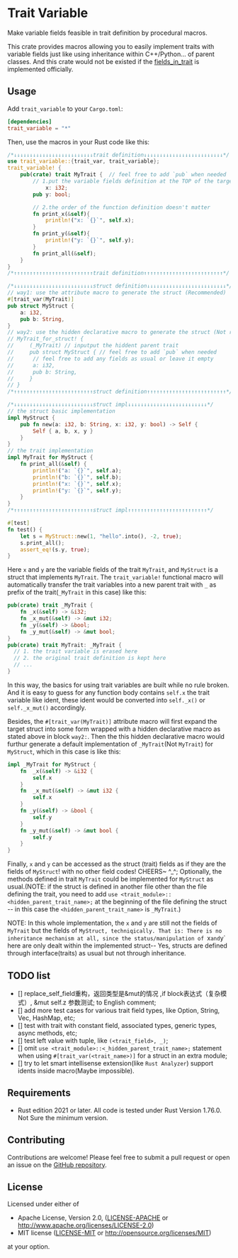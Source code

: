 # Trait Variable
Make variable fields feasible in trait definition by procedural macros.

This crate provides macros allowing you to easily implement traits with variable fields just like using inheritance within C++/Python... of parent classes. And this crate would not be existed if the [fields_in_trait](https://github.com/rust-lang/rfcs/pull/1546) is implemented officially.

## Usage

Add `trait_variable` to your `Cargo.toml`:

```toml
[dependencies]
trait_variable = "*"
```

Then, use the macros in your Rust code like this:

```rust
/*↓↓↓↓↓↓↓↓↓↓↓↓↓↓↓↓↓↓↓↓↓↓↓↓↓trait definition↓↓↓↓↓↓↓↓↓↓↓↓↓↓↓↓↓↓↓↓↓↓↓↓↓*/
use trait_variable::{trait_var, trait_variable};
trait_variable! {
    pub(crate) trait MyTrait {  // feel free to add `pub` when needed
        // 1.put the variable fields definition at the TOP of the target trait before any function
            x: i32;
        pub y: bool;

        // 2.the order of the function definition doesn't matter
        fn print_x(&self){
            println!("x: `{}`", self.x);
        }
        fn print_y(&self){
            println!("y: `{}`", self.y);
        }
        fn print_all(&self);
    }
}
/*↑↑↑↑↑↑↑↑↑↑↑↑↑↑↑↑↑↑↑↑↑↑↑↑↑trait definition↑↑↑↑↑↑↑↑↑↑↑↑↑↑↑↑↑↑↑↑↑↑↑↑↑*/

/*↓↓↓↓↓↓↓↓↓↓↓↓↓↓↓↓↓↓↓↓↓↓↓↓↓struct definition↓↓↓↓↓↓↓↓↓↓↓↓↓↓↓↓↓↓↓↓↓↓↓↓↓*/
// way1: use the attribute macro to generate the struct (Recommended)
#[trait_var(MyTrait)]
pub struct MyStruct {
    a: i32,
    pub b: String,
}
// way2: use the hidden declarative macro to generate the struct (Not recommended)
// MyTrait_for_struct! {
//     (_MyTrait) // inputput the hiddent parent trait
//     pub struct MyStruct { // feel free to add `pub` when needed
//      // feel free to add any fields as usual or leave it empty
//      a: i32,
//      pub b: String,
//     }
// }
/*↑↑↑↑↑↑↑↑↑↑↑↑↑↑↑↑↑↑↑↑↑↑↑↑↑struct definition↑↑↑↑↑↑↑↑↑↑↑↑↑↑↑↑↑↑↑↑↑↑↑↑↑*/

/*↓↓↓↓↓↓↓↓↓↓↓↓↓↓↓↓↓↓↓↓↓↓↓↓↓struct impl↓↓↓↓↓↓↓↓↓↓↓↓↓↓↓↓↓↓↓↓↓↓↓↓↓*/
// the struct basic implementation
impl MyStruct {
    pub fn new(a: i32, b: String, x: i32, y: bool) -> Self {
        Self { a, b, x, y }
    }
}
// the trait implementation
impl MyTrait for MyStruct {
    fn print_all(&self) {
        println!("a: `{}`", self.a);
        println!("b: `{}`", self.b);
        println!("x: `{}`", self.x);
        println!("y: `{}`", self.y);
    }
}
/*↑↑↑↑↑↑↑↑↑↑↑↑↑↑↑↑↑↑↑↑↑↑↑↑↑struct impl↑↑↑↑↑↑↑↑↑↑↑↑↑↑↑↑↑↑↑↑↑↑↑↑↑*/

#[test]
fn test() {
    let s = MyStruct::new(1, "hello".into(), -2, true);
    s.print_all();
    assert_eq!(s.y, true);
}
```
Here `x` and `y` are the variable fields of the trait `MyTrait`, and `MyStruct` is a struct that implements `MyTrait`. The `trait_variable!` functional macro will automatically transfer the trait variables into a new parent trait with `_` as prefix of the trait(`_MyTrait` in this case) like this:
```rust
pub(crate) trait _MyTrait {
    fn _x(&self) -> &i32;
    fn _x_mut(&self) -> &mut i32;
    fn _y(&self) -> &bool;
    fn _y_mut(&self) -> &mut bool;
}
pub(crate) trait MyTrait: _MyTrait {
  // 1. the trait variable is erased here
  // 2. the original trait definition is kept here
  // ...
}
```
In this way, the basics for using trait variables are built while no rule broken.
And it is easy to guess for any function body contains `self.x` the trait variable like ident, these ident would be converted into `self._x()` or `self._x_mut()` accordingly.

Besides, the `#[trait_var(MyTrait)]` attribute macro will first expand the target struct into some form wrapped with a hidden declarative macro as stated above in block `way2:`. Then the this hidden declarative macro would furthur generate a default implementation of `_MyTrait`(Not `MyTrait`) for `MyStruct`, which in this case is like this:
```rust
impl _MyTrait for MyStruct {
    fn  _x(&self) -> &i32 {
        self.x
    }
    fn  _x_mut(&self) -> &mut i32 {
        self.x
    }
    fn _y(&self) -> &bool {
        self.y
    }
    fn _y_mut(&self) -> &mut bool {
        self.y
    }
}
```
Finally, `x` and `y` can be accessed as the struct (trait) fields as if they are the fields of `MyStruct`! with no other field codes! CHEERS~ ^_^; Optionally, the methods defined in trait `MyTrait` could be implemented for `MyStruct` as usual.(NOTE: if the struct is defined in another file other than the file defining the trait, you need to add `use <trait_module>::<hidden_parent_trait_name>;` at the beginning of the file defining the struct -- in this case the `<hidden_parent_trait_name>` is `_MyTrait`.)

NOTE: In this whole implementation, the `x` and `y` are still not the fields of `MyTrait` but the fields of `MyStruct, techniqically. That is: There is no inheritance mechanism at all, since the status/manipulation of `x` and `y` here are only dealt within the implemented struct-- Yes, structs are defined through interface(traits) as usual but not through inheritance.


## TODO list
 - [] replace_self_field重构，返回类型是&mut的情况 ,if block表达式（复杂模式）,  &mut self.z 参数测试;
  to English comment;
 - [] add more test cases for various trait field types, like Option, String, Vec, HashMap, etc;
 - [] test with trait with constant field, associated types, generic types, async methods, etc;
 - [] test left value with tuple, like `(<trait_field>, _)`;
 - [] omit `use <trait_module>::<_hidden_parent_trait_name>;` statement when using `#[trait_var(<trait_name>)]` for a struct in an extra module;
 - [] try to let smart intellisense extension(like `Rust Analyzer`) support idents inside macro(Maybe impossible).

## Requirements

- Rust edition 2021 or later. All code is tested under Rust Version 1.76.0. Not Sure the minimum version.

## Contributing

Contributions are welcome! Please feel free to submit a pull request or open an issue on the [GitHub repository](https://github.com/dbsxdbsx/trait_variable).

## License

Licensed under either of

- Apache License, Version 2.0, ([LICENSE-APACHE](LICENSE-APACHE) or
  http://www.apache.org/licenses/LICENSE-2.0)
- MIT license ([LICENSE-MIT](LICENSE-MIT) or http://opensource.org/licenses/MIT)

at your option.